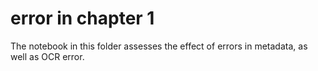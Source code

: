 error in chapter 1
==================

The notebook in this folder assesses the effect of errors in metadata, as well as OCR error.